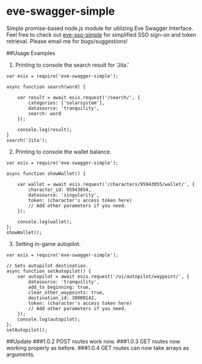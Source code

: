 # eve-swagger-simple
Simple promise-based node.js module for utilizing Eve Swagger Interface.
Feel free to check out <a href="https://www.npmjs.com/package/eve-sso-simple">eve-sso-simple</a> for simplified SSO sign-on and token retrieval.
Please email me for bugs/suggestions!


##Usage Examples

1) Printing to console the search result for 'Jita.'
```
var esis = require('eve-swagger-simple');

async function search(word) {

    var result = await esis.request('/search/', {
        categories: ['solarsystem'],
        datasource: 'tranquility',
        search: word
    });

    console.log(result);
}
search('Jita');
```

2) Printing to console the wallet balance.
```
var esis = require('eve-swagger-simple');

async function showWallet() {

    var wallet = await esis.request('/characters/95943055/wallet/', { 
        character_id: 95943054,
        datasource: 'singularity', 
        token: (character's access token here)
        // Add other parameters if you need.
    });

    console.log(wallet);
};
showWallet();
```

3) Setting in-game autopilot.
```
var esis = require('eve-swagger-simple');

// Sets autopilot destination.
async function setAutopilot() {
    var autopilot = await esis.request('/ui/autopilot/waypoint/', {
        datasource: 'tranquility',
        add_to_beginning: true,
        clear_other_waypoints: true,
        destination_id: 30000142,
        token: (character's access token here)
        // Add other parameters if you need.
    });
    console.log(autopilot);
};
setAutopilot();
```


##Update
###1.0.2
POST routes work now.
###1.0.3
GET routes now working properly as before.
###1.0.4
GET routes can now take arrays as arguments.
